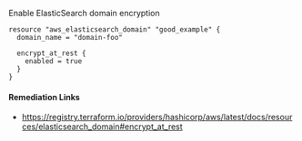 
Enable ElasticSearch domain encryption

```hcl
resource "aws_elasticsearch_domain" "good_example" {
  domain_name = "domain-foo"

  encrypt_at_rest {
    enabled = true
  }
}
```

#### Remediation Links
 - https://registry.terraform.io/providers/hashicorp/aws/latest/docs/resources/elasticsearch_domain#encrypt_at_rest

